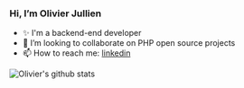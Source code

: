 ### Hi, I’m Olivier Jullien

- ✨ I'm a backend-end developer
- 👯 I’m looking to collaborate on PHP open source projects
- 📫 How to reach me: [linkedin](https://www.linkedin.com/in/olivierjullien/)

![Olivier's github stats](https://github-readme-stats.vercel.app/api?username=ojullien&show_icons=true)
